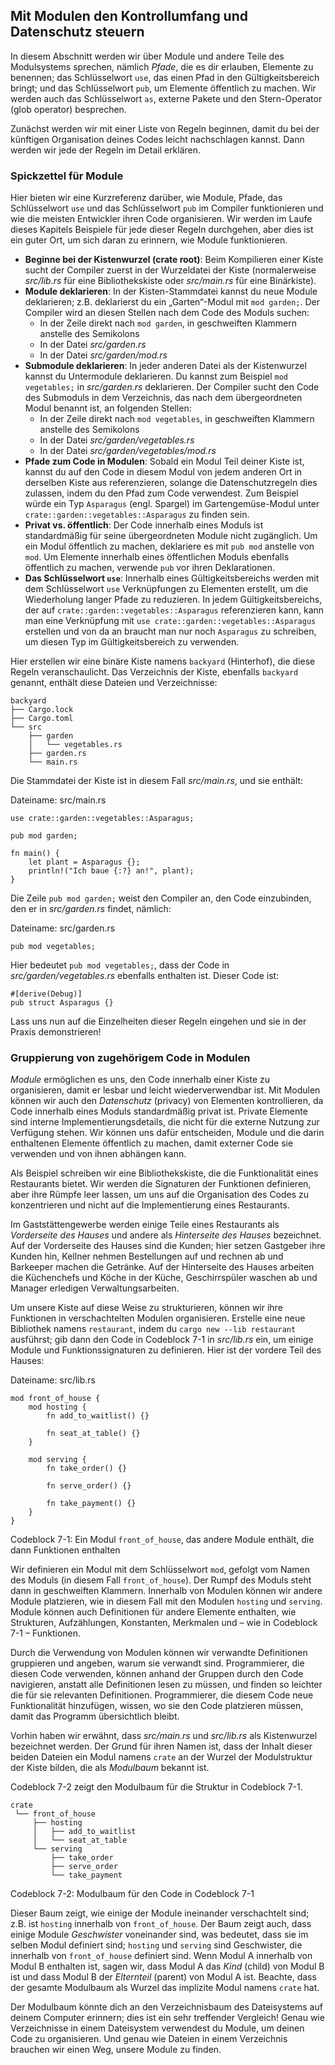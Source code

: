 ## Mit Modulen den Kontrollumfang und Datenschutz steuern

In diesem Abschnitt werden wir über Module und andere Teile des Modulsystems
sprechen, nämlich *Pfade*, die es dir erlauben, Elemente zu benennen; das
Schlüsselwort `use`, das einen Pfad in den Gültigkeitsbereich bringt; und das
Schlüsselwort `pub`, um Elemente öffentlich zu machen. Wir werden auch das
Schlüsselwort `as`, externe Pakete und den Stern-Operator (glob operator)
besprechen.

Zunächst werden wir mit einer Liste von Regeln beginnen, damit du bei der
künftigen Organisation deines Codes leicht nachschlagen kannst. Dann werden wir
jede der Regeln im Detail erklären.

### Spickzettel für Module

Hier bieten wir eine Kurzreferenz darüber, wie Module, Pfade, das Schlüsselwort
`use` und das Schlüsselwort `pub` im Compiler funktionieren und wie die meisten
Entwickler ihren Code organisieren. Wir werden im Laufe dieses Kapitels
Beispiele für jede dieser Regeln durchgehen, aber dies ist ein guter Ort, um
sich daran zu erinnern, wie Module funktionieren.

- **Beginne bei der Kistenwurzel (crate root)**: Beim Kompilieren einer Kiste
  sucht der Compiler zuerst in der Wurzeldatei der Kiste (normalerweise
  *src/lib.rs* für eine Bibliothekskiste oder *src/main.rs* für eine
  Binärkiste).
- **Module deklarieren**: In der Kisten-Stammdatei kannst du neue Module
  deklarieren; z.B. deklarierst du ein „Garten“-Modul mit `mod garden;`. Der
  Compiler wird an diesen Stellen nach dem Code des Moduls suchen:
    - In der Zeile direkt nach `mod garden`, in geschweiften Klammern anstelle
      des Semikolons
    - In der Datei *src/garden.rs*
    - In der Datei *src/garden/mod.rs*
- **Submodule deklarieren**: In jeder anderen Datei als der Kistenwurzel
  kannst du Untermodule deklarieren. Du kannst zum Beispiel `mod vegetables;`
  in *src/garden.rs* deklarieren. Der Compiler sucht den Code des Submoduls in
  dem Verzeichnis, das nach dem übergeordneten Modul benannt ist, an folgenden
  Stellen:
    - In der Zeile direkt nach `mod vegetables`, in geschweiften Klammern
      anstelle des Semikolons
    - In der Datei *src/garden/vegetables.rs*
    - In der Datei *src/garden/vegetables/mod.rs*
- **Pfade zum Code in Modulen**: Sobald ein Modul Teil deiner Kiste ist, kannst
  du auf den Code in diesem Modul von jedem anderen Ort in derselben Kiste aus
  referenzieren, solange die Datenschutzregeln dies zulassen, indem du den Pfad
  zum Code verwendest. Zum Beispiel würde ein Typ `Asparagus` (engl. Spargel)
  im Gartengemüse-Modul unter `crate::garden::vegetables::Asparagus` zu finden
  sein.
- **Privat vs. öffentlich**: Der Code innerhalb eines Moduls ist standardmäßig
  für seine übergeordneten Module nicht zugänglich. Um ein Modul öffentlich zu
  machen, deklariere es mit `pub mod` anstelle von `mod`. Um Elemente innerhalb
  eines öffentlichen Moduls ebenfalls öffentlich zu machen, verwende `pub` vor
  ihren Deklarationen.
- **Das Schlüsselwort `use`**: Innerhalb eines Gültigkeitsbereichs werden mit
  dem Schlüsselwort `use` Verknüpfungen zu Elementen erstellt, um die
  Wiederholung langer Pfade zu reduzieren. In jedem Gültigkeitsbereichs, der
  auf `crate::garden::vegetables::Asparagus` referenzieren kann, kann man eine
  Verknüpfung mit `use crate::garden::vegetables::Asparagus` erstellen und von
  da an braucht man nur noch `Asparagus` zu schreiben, um diesen Typ im
  Gültigkeitsbereich zu verwenden.

Hier erstellen wir eine binäre Kiste namens `backyard` (Hinterhof), die diese
Regeln veranschaulicht. Das Verzeichnis der Kiste, ebenfalls `backyard`
genannt, enthält diese Dateien und Verzeichnisse:

```text
backyard
├── Cargo.lock
├── Cargo.toml
└── src
    ├── garden
    │   └── vegetables.rs
    ├── garden.rs
    └── main.rs
```

Die Stammdatei der Kiste ist in diesem Fall *src/main.rs*, und sie enthält:

<span class="filename">Dateiname: src/main.rs</span>

```rust,noplayground,ignore
use crate::garden::vegetables::Asparagus;

pub mod garden;

fn main() {
    let plant = Asparagus {};
    println!("Ich baue {:?} an!", plant);
}
```

Die Zeile `pub mod garden;` weist den Compiler an, den Code einzubinden, den er
in *src/garden.rs* findet, nämlich:

<span class="filename">Dateiname: src/garden.rs</span>

```rust,noplayground,ignore
pub mod vegetables;
```

Hier bedeutet `pub mod vegetables;`, dass der Code in
*src/garden/vegetables.rs* ebenfalls enthalten ist. Dieser Code ist:

```rust,noplayground,ignore
#[derive(Debug)]
pub struct Asparagus {}
```

Lass uns nun auf die Einzelheiten dieser Regeln eingehen und sie in der Praxis demonstrieren!

### Gruppierung von zugehörigem Code in Modulen

*Module* ermöglichen es uns, den Code innerhalb einer Kiste zu organisieren,
damit er lesbar und leicht wiederverwendbar ist. Mit Modulen können wir auch
den *Datenschutz* (privacy) von Elementen kontrollieren, da Code innerhalb
eines Moduls standardmäßig privat ist. Private Elemente sind interne
Implementierungsdetails, die nicht für die externe Nutzung zur Verfügung
stehen. Wir können uns dafür entscheiden, Module und die darin enthaltenen
Elemente öffentlich zu machen, damit externer Code sie verwenden und von ihnen
abhängen kann.

Als Beispiel schreiben wir eine Bibliothekskiste, die die Funktionalität eines
Restaurants bietet. Wir werden die Signaturen der Funktionen definieren, aber
ihre Rümpfe leer lassen, um uns auf die Organisation des Codes zu konzentrieren
und nicht auf die Implementierung eines Restaurants.

Im Gaststättengewerbe werden einige Teile eines Restaurants als *Vorderseite
des Hauses* und andere als *Hinterseite des Hauses* bezeichnet. Auf der
Vorderseite des Hauses sind die Kunden; hier setzen Gastgeber ihre Kunden hin,
Kellner nehmen Bestellungen auf und rechnen ab und Barkeeper machen die
Getränke. Auf der Hinterseite des Hauses arbeiten die Küchenchefs und Köche in
der Küche, Geschirrspüler waschen ab und Manager erledigen Verwaltungsarbeiten.

Um unsere Kiste auf diese Weise zu strukturieren, können wir ihre Funktionen in
verschachtelten Modulen organisieren. Erstelle eine neue Bibliothek namens
`restaurant`, indem du `cargo new --lib restaurant` ausführst; gib dann den
Code in Codeblock 7-1 in *src/lib.rs* ein, um einige Module und
Funktionssignaturen zu definieren. Hier ist der vordere Teil des Hauses:

<span class="filename">Dateiname: src/lib.rs</span>

```rust,noplayground
mod front_of_house {
    mod hosting {
        fn add_to_waitlist() {}

        fn seat_at_table() {}
    }

    mod serving {
        fn take_order() {}

        fn serve_order() {}

        fn take_payment() {}
    }
}
```

<span class="caption">Codeblock 7-1: Ein Modul `front_of_house`, das andere
Module enthält, die dann Funktionen enthalten</span>

Wir definieren ein Modul mit dem Schlüsselwort `mod`, gefolgt vom Namen des
Moduls (in diesem Fall `front_of_house`). Der Rumpf des Moduls steht dann in
geschweiften Klammern. Innerhalb von Modulen können wir andere Module
platzieren, wie in diesem Fall mit den Modulen `hosting` und `serving`. Module
können auch Definitionen für andere Elemente enthalten, wie Strukturen,
Aufzählungen, Konstanten, Merkmalen und &ndash; wie in Codeblock 7-1 &ndash;
Funktionen.

Durch die Verwendung von Modulen können wir verwandte Definitionen gruppieren
und angeben, warum sie verwandt sind. Programmierer, die diesen Code verwenden,
können anhand der Gruppen durch den Code navigieren, anstatt alle Definitionen
lesen zu müssen, und finden so leichter die für sie relevanten Definitionen.
Programmierer, die diesem Code neue Funktionalität hinzufügen, wissen, wo sie
den Code platzieren müssen, damit das Programm übersichtlich bleibt.

Vorhin haben wir erwähnt, dass *src/main.rs* und *src/lib.rs* als Kistenwurzel
bezeichnet werden. Der Grund für ihren Namen ist, dass der Inhalt dieser beiden
Dateien ein Modul namens `crate` an der Wurzel der Modulstruktur der Kiste
bilden, die als *Modulbaum* bekannt ist.

Codeblock 7-2 zeigt den Modulbaum für die Struktur in Codeblock 7-1.

```text
crate
 └── front_of_house
     ├── hosting
     │   ├── add_to_waitlist
     │   └── seat_at_table
     └── serving
         ├── take_order
         ├── serve_order
         └── take_payment
```

<span class="caption">Codeblock 7-2: Modulbaum für den Code in Codeblock
7-1</span>

Dieser Baum zeigt, wie einige der Module ineinander verschachtelt sind; z.B.
ist `hosting` innerhalb von `front_of_house`. Der Baum zeigt auch, dass einige
Module *Geschwister* voneinander sind, was bedeutet, dass sie im selben Modul
definiert sind; `hosting` und `serving` sind Geschwister, die innerhalb von
`front_of_house` definiert sind. Wenn Modul A innerhalb von Modul B enthalten
ist, sagen wir, dass Modul A das *Kind* (child) von Modul B ist und dass Modul
B der *Elternteil* (parent) von Modul A ist. Beachte, dass der gesamte
Modulbaum als Wurzel das implizite Modul namens `crate` hat.

Der Modulbaum könnte dich an den Verzeichnisbaum des Dateisystems auf deinem
Computer erinnern; dies ist ein sehr treffender Vergleich! Genau wie
Verzeichnisse in einem Dateisystem verwendest du Module, um deinen Code zu
organisieren. Und genau wie Dateien in einem Verzeichnis brauchen wir einen
Weg, unsere Module zu finden.

